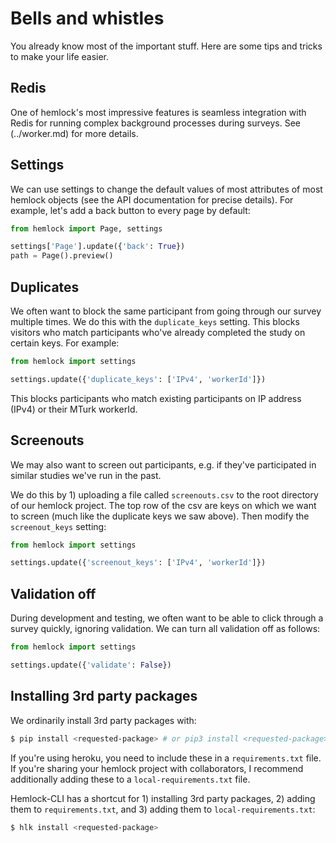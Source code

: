 # Bells and whistles

You already know most of the important stuff. Here are some tips and tricks to make your life easier.

## Redis

One of hemlock's most impressive features is seamless integration with Redis for running complex background processes during surveys. See (../worker.md) for more details.

## Settings

We can use settings to change the default values of most attributes of most hemlock objects (see the API documentation for precise details). For example, let's add a back button to every page by default:

```python
from hemlock import Page, settings

settings['Page'].update({'back': True})
path = Page().preview()
```

## Duplicates

We often want to block the same participant from going through our survey multiple times. We do this with the `duplicate_keys` setting. This blocks visitors who match participants who've already completed the study on certain keys. For example:

```python
from hemlock import settings

settings.update({'duplicate_keys': ['IPv4', 'workerId']})
```

This blocks participants who match existing participants on IP address (IPv4) or their MTurk workerId.

## Screenouts

We may also want to screen out participants, e.g. if they've participated in similar studies we've run in the past.

We do this by 1) uploading a file called `screenouts.csv` to the root directory of our hemlock project. The top row of the csv are keys on which we want to screen (much like the duplicate keys we saw above). Then modify the `screenout_keys` setting:

```python
from hemlock import settings

settings.update({'screenout_keys': ['IPv4', 'workerId']})
```

## Validation off

During development and testing, we often want to be able to click through a survey quickly, ignoring validation. We can turn all validation off as follows:

```python
from hemlock import settings

settings.update({'validate': False})
```

<!-- ## Google cloud buckets

Hook up a Google cloud bucket to your app with:

```bash
$ hlk gcloud-bucket <my-billing-account>
```

Make sure you have a Google cloud computing account and Google Cloud SDK installed. If using WSL, you can install these with hemlock-CLI:

```bash
$ hlk setup win --cloud-sdk
```

Additionally, install the google cloud storage python API with:

```bash
$ pip3 install google-cloud-storage # or hlk install google-cloud-storage (see below)
``` -->

## Installing 3rd party packages

We ordinarily install 3rd party packages with:

```bash
$ pip install <requested-package> # or pip3 install <requested-package>
```

If you're using heroku, you need to include these in a `requirements.txt` file. If you're sharing your hemlock project with collaborators, I recommend additionally adding these to a `local-requirements.txt` file. 

Hemlock-CLI has a shortcut for 1) installing 3rd party packages, 2) adding them to `requirements.txt`, and 3) adding them to `local-requirements.txt`:

```bash
$ hlk install <requested-package>
```
